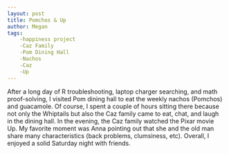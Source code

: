 ```yaml
---
layout: post
title: Pomchos & Up
author: Megan
tags:
    -happiness project
    -Caz Family
    -Pom Dining Hall
    -Nachos
    -Caz
    -Up
---
```

After a long day of R troubleshooting, laptop charger searching, and math proof-solving, I visited Pom dining hall to eat the weekly nachos (Pomchos) and guacamole. Of course, I spent a couple of hours sitting there because not only the Whiptails but also the Caz family came to eat, chat, and laugh in the dining hall. In the evening, the Caz family watched the Pixar movie Up. My favorite moment was Anna pointing out that she and the old man share many characteristics (back problems, clumsiness, etc). Overall, I enjoyed a solid Saturday night with friends.
